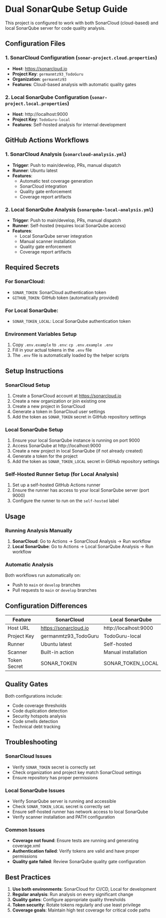 # Dual SonarQube Setup Guide

This project is configured to work with both SonarCloud (cloud-based) and local SonarQube server for code quality analysis.

## Configuration Files

### 1. SonarCloud Configuration (`sonar-project.cloud.properties`)
- **Host**: https://sonarcloud.io
- **Project Key**: `germanmtz93_TodoGuru`
- **Organization**: `germanmtz93`
- **Features**: Cloud-based analysis with automatic quality gates

### 2. Local SonarQube Configuration (`sonar-project.local.properties`)
- **Host**: http://localhost:9000
- **Project Key**: `TodoGuru-local`
- **Features**: Self-hosted analysis for internal development

## GitHub Actions Workflows

### 1. SonarCloud Analysis (`sonarcloud-analysis.yml`)
- **Trigger**: Push to main/develop, PRs, manual dispatch
- **Runner**: Ubuntu latest
- **Features**:
  - Automatic test coverage generation
  - SonarCloud integration
  - Quality gate enforcement
  - Coverage report artifacts

### 2. Local SonarQube Analysis (`sonarqube-local-analysis.yml`)
- **Trigger**: Push to main/develop, PRs, manual dispatch
- **Runner**: Self-hosted (requires local SonarQube access)
- **Features**:
  - Local SonarQube server integration
  - Manual scanner installation
  - Quality gate enforcement
  - Coverage report artifacts

## Required Secrets

### For SonarCloud:
- `SONAR_TOKEN`: SonarCloud authentication token
- `GITHUB_TOKEN`: GitHub token (automatically provided)

### For Local SonarQube:
- `SONAR_TOKEN_LOCAL`: Local SonarQube authentication token

### Environment Variables Setup
1. Copy `.env.example` to `.env`: `cp .env.example .env`
2. Fill in your actual tokens in the `.env` file
3. The `.env` file is automatically loaded by the helper scripts

## Setup Instructions

### SonarCloud Setup
1. Create a SonarCloud account at https://sonarcloud.io
2. Create a new organization or join existing one
3. Create a new project in SonarCloud
4. Generate a token in SonarCloud user settings
5. Add the token as `SONAR_TOKEN` secret in GitHub repository settings

### Local SonarQube Setup
1. Ensure your local SonarQube instance is running on port 9000
2. Access SonarQube at http://localhost:9000
3. Create a new project in local SonarQube (if not already created)
4. Generate a token for the project
5. Add the token as `SONAR_TOKEN_LOCAL` secret in GitHub repository settings

### Self-Hosted Runner Setup (for Local Analysis)
1. Set up a self-hosted GitHub Actions runner
2. Ensure the runner has access to your local SonarQube server (port 9000)
3. Configure the runner to run on the `self-hosted` label

## Usage

### Running Analysis Manually
1. **SonarCloud**: Go to Actions → SonarCloud Analysis → Run workflow
2. **Local SonarQube**: Go to Actions → Local SonarQube Analysis → Run workflow

### Automatic Analysis
Both workflows run automatically on:
- Push to `main` or `develop` branches
- Pull requests to `main` or `develop` branches

## Configuration Differences

| Feature | SonarCloud | Local SonarQube |
|---------|------------|-----------------|
| Host URL | https://sonarcloud.io | http://localhost:9000 |
| Project Key | germanmtz93_TodoGuru | TodoGuru-local |
| Runner | Ubuntu latest | Self-hosted |
| Scanner | Built-in action | Manual installation |
| Token Secret | SONAR_TOKEN | SONAR_TOKEN_LOCAL |

## Quality Gates

Both configurations include:
- Code coverage thresholds
- Code duplication detection
- Security hotspots analysis
- Code smells detection
- Technical debt tracking

## Troubleshooting

### SonarCloud Issues
- Verify `SONAR_TOKEN` secret is correctly set
- Check organization and project key match SonarCloud settings
- Ensure repository has proper permissions

### Local SonarQube Issues
- Verify SonarQube server is running and accessible
- Check `SONAR_TOKEN_LOCAL` secret is correctly set
- Ensure self-hosted runner has network access to local SonarQube
- Verify scanner installation and PATH configuration

### Common Issues
- **Coverage not found**: Ensure tests are running and generating coverage.xml
- **Authentication failed**: Verify tokens are valid and have proper permissions
- **Quality gate failed**: Review SonarQube quality gate configuration

## Best Practices

1. **Use both environments**: SonarCloud for CI/CD, Local for development
2. **Regular analysis**: Run analysis on every significant change
3. **Quality gates**: Configure appropriate quality thresholds
4. **Token security**: Rotate tokens regularly and use least privilege
5. **Coverage goals**: Maintain high test coverage for critical code paths 